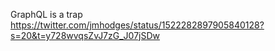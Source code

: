 
GraphQL is a trap
https://twitter.com/jmhodges/status/1522282897905840128?s=20&t=y728wvqsZvJ7zG_J07jSDw